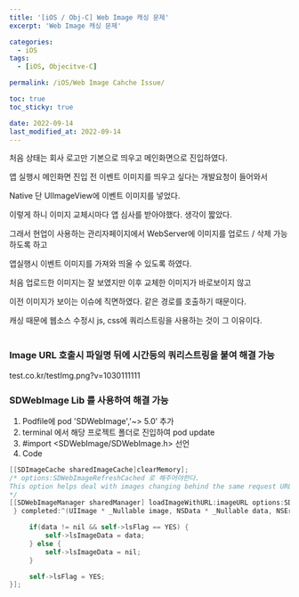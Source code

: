 ```yaml
---
title: '[iOS / Obj-C] Web Image 캐싱 문제'
excerpt: 'Web Image 캐싱 문제'

categories:
  - iOS
tags:
  - [iOS, Objecitve-C]

permalink: /iOS/Web Image Cahche Issue/

toc: true
toc_sticky: true

date: 2022-09-14
last_modified_at: 2022-09-14
---
```


처음 상태는 회사 로고만 기본으로 띄우고 메인화면으로 진입하였다.

앱 실행시 메인화면 진입 전 이벤트 이미지를 띄우고 싶다는 개발요청이 들어와서

Native 단 UIImageView에 이벤트 이미지를 넣었다.

이렇게 하니 이미지 교체시마다 앱 심사를 받아야했다. 생각이 짧았다.

그래서 현업이 사용하는 관리자페이지에서 WebServer에 이미지를 업로드 / 삭제 가능하도록 하고

앱실행시 이벤트 이미지를 가져와 띄울 수 있도록 하였다.

처음 업로드한 이미지는 잘 보였지만 이후 교체한 이미지가 바로보이지 않고

이전 이미지가 보이는 이슈에 직면하였다. 같은 경로를 호출하기 때문이다.

캐싱 때문에 웹소스 수정시 js, css에 쿼리스트링을 사용하는 것이 그 이유이다.
<br/>
<br/>

### Image URL 호출시 파일명 뒤에 시간등의 쿼리스트링을 붙여 해결 가능

test.co.kr/testImg.png?v=1030111111

### SDWebImage Lib 를 사용하여 해결 가능

1. Podfile에 pod 'SDWebImage','~> 5.0’ 추가
2. terminal 에서 해당 프로젝트 폴더로 진입하여 pod update
3. #import <SDWebImage/SDWebImage.h> 선언
4. Code

```objectivec
[[SDImageCache sharedImageCache]clearMemory];
/* options:SDWebImageRefreshCached 로 해주어야한다.
This option helps deal with images changing behind the same request URL, e.g. Facebook graph api profile pics.
*/
[[SDWebImageManager sharedManager] loadImageWithURL:imageURL options:SDWebImageRefreshCached progress:^(NSInteger receivedSize, NSInteger expectedSize, NSURL * _Nullable targetURL) {
 } completed:^(UIImage * _Nullable image, NSData * _Nullable data, NSError * _Nullable error, SDImageCacheType cacheType, BOOL finished, NSURL * _Nullable imageURL) {

     if(data != nil && self->lsFlag == YES) {
         self->lsImageData = data;
     } else {
         self->lsImageData = nil;
     }

     self->lsFlag = YES;
}];
```
